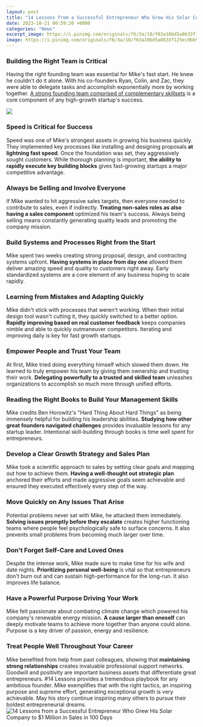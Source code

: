 ```yaml
---
layout: post
title: "14 Lessons from a Successful Entrepreneur Who Grew His Solar Company to $1 Million in Sales in 100 Days"
date: 2023-10-21 00:59:20 +0000
categories: "News"
excerpt_image: https://i.pinimg.com/originals/f6/3a/10/f63a10bd5a8633f125ec9bb96e4ed680.png
image: https://i.pinimg.com/originals/f6/3a/10/f63a10bd5a8633f125ec9bb96e4ed680.png
---
```


### Building the Right Team is Critical
Having the right founding team was essential for Mike's fast start. He knew he couldn't do it alone. With his co-founders Ryan, Colin, and Zac, they were able to delegate tasks and accomplish exponentially more by working together. [A strong founding team comprised of complementary skillsets](https://fistore.mysenprints.com/collection/aber) is a core component of any high-growth startup's success.

![](https://miro.medium.com/max/1200/0*oJurKbQ57V3eR3-h)
### Speed is Critical for Success 
Speed was one of Mike's strongest assets in growing his business quickly. They implemented key processes like installing and designing proposals **at lightning fast speed**. Once the foundation was set, they aggressively sought customers. While thorough planning is important, **the ability to rapidly execute key building blocks** gives fast-growing startups a major competitive advantage. 
### Always be Selling and Involve Everyone
If Mike wanted to hit aggressive sales targets, then everyone needed to contribute to sales, even if indirectly. **Treating non-sales roles as also having a sales component** optimized his team's success. Always being selling means constantly generating quality leads and promoting the company mission.
### Build Systems and Processes Right from the Start
Mike spent two weeks creating strong proposal, design, and contracting systems upfront. **Having systems in place from day one** allowed them deliver amazing speed and quality to customers right away. Early standardized systems are a core element of any business hoping to scale rapidly.
### Learning from Mistakes and Adapting Quickly
Mike didn't stick with processes that weren't working. When their initial design tool wasn't cutting it, they quickly switched to a better option. **Rapidly improving based on real customer feedback** keeps companies nimble and able to quickly outmaneuver competitors. Iterating and improving daily is key for fast growth startups. 
### Empower People and Trust Your Team
At first, Mike tried doing everything himself which slowed them down. He learned to truly empower his team by giving them ownership and trusting their work. **Delegating powerfully to a trusted and skilled team** unleashes organizations to accomplish so much more through unified efforts.
### Reading the Right Books to Build Your Management Skills 
Mike credits Ben Horowitz's "Hard Thing About Hard Things" as being immensely helpful for building his leadership abilities. **Studying how other great founders navigated challenges** provides invaluable lessons for any startup leader. Intentional skill-building through books is time well spent for entrepreneurs.
### Develop a Clear Growth Strategy and Sales Plan
Mike took a scientific approach to sales by setting clear goals and mapping out how to achieve them. **Having a well-thought out strategic plan** anchored their efforts and made aggressive goals seem achievable and ensured they executed effectively every step of the way.
### Move Quickly on Any Issues That Arise  
Potential problems never sat with Mike, he attacked them immediately. **Solving issues promptly before they escalate** creates higher functioning teams where people feel psychologically safe to surface concerns. It also prevents small problems from becoming much larger over time.  
### Don't Forget Self-Care and Loved Ones
Despite the intense work, Mike made sure to make time for his wife and date nights. **Prioritizing personal well-being** is vital so that entrepreneurs don't burn out and can sustain high-performance for the long-run. It also improves life balance.
### Have a Powerful Purpose Driving Your Work
Mike felt passionate about combating climate change which powered his company's renewable energy mission. **A cause larger than oneself** can deeply motivate teams to achieve more together than anyone could alone. Purpose is a key driver of passion, energy and resilience.
### Treat People Well Throughout Your Career
Mike benefited from help from past colleagues, showing that **maintaining strong relationships** creates invaluable professional support networks. Goodwill and positivity are important business assets that differentiate great entrepreneurs.
#14 Lessons provides a tremendous playbook for any ambitious founder. Mike exemplifies that with the right tactics, an inspiring purpose and supreme effort, generating exceptional growth is very achievable. May his story continue inspiring many others to pursue their boldest entrepreneurial dreams.
![14 Lessons from a Successful Entrepreneur Who Grew His Solar Company to $1 Million in Sales in 100 Days](https://i.pinimg.com/originals/f6/3a/10/f63a10bd5a8633f125ec9bb96e4ed680.png)